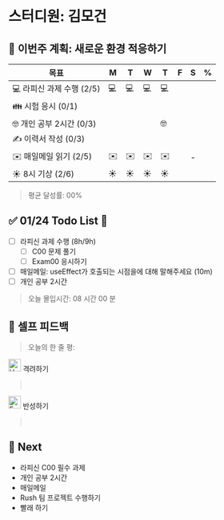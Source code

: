 # 스터디원: 김모건

## 🚀 이번주 계획: 새로운 환경 적응하기

| 목표                      | M   | T   | W   | T   | F   | S   | %   |
| ------------------------- | --- | --- | --- | --- | --- | --- | --- |
| 💻 라피신 과제 수행 (2/5) | 💻  | 💻  | 💻  | 💻  |     |     |     |
| 👪 시험 응시 (0/1)        |     |     |     |     |     |     |     |
| 🤓 개인 공부 2시간 (0/3)  |     |     |     | 🤓  |     |     |     |
| ✍️ 이력서 작성 (0/3)      |     |     |     |     |     |     |     |
| ✉️ 매일메일 읽기 (2/5)    | ✉️  | ✉️  | ✉️  | ✉️  |     | -   |     |
| ☀️ 8시 기상 (2/6)         | ☀️  | ☀️  | ☀️  | ☀️  |     |     |     |

> 평균 달성률: 00% <br>

## ✅ 01/24 Todo List 🌅

- [ ] 라피신 과제 수행 (8h/9h)
  - [ ] C00 문제 풀기
  - [ ] Exam00 응시하기
- [ ] 매일메일: useEffect가 호출되는 시점을에 대해 말해주세요 (10m)
- [ ] 개인 공부 2시간

> 오늘 몰입시간: 08 시간 00 분<br>

## 🎉 셀프 피드백

> 오늘의 한 줄 평: <br>

<img src="https://raw.githubusercontent.com/Tarikul-Islam-Anik/Animated-Fluent-Emojis/master/Emojis/Smilies/Hugging%20Face.png" alt="Hugging Face" width="25" height="25"> 격려하기</img>

>  <br>

<img src="https://raw.githubusercontent.com/Tarikul-Islam-Anik/Animated-Fluent-Emojis/master/Emojis/Smilies/Face%20with%20Monocle.png" alt="Face with Monocle" width="25" height="25"> 반성하기</img>

> <br>

## 🌱 Next

- 라피신 C00 필수 과제
- 개인 공부 2시간
- 매일메일
- Rush 팀 프로젝트 수행하기
- 빨래 하기
